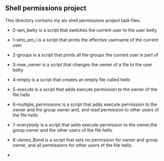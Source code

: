 ## Shell permissions project
This directory contains my alx shell permissions project task files.

- 0-iam_betty is a script that switches the current user to the user betty

- 1-who_am_i is a script that prints the effective username of the current user

- 2-groups is a script that prints all the groups the current user is part of

- 3-new_owner is a script that changes the owner of a file <hello> to the user betty

- 4-empty is a script that creates an empty file called hello

- 5-execute is a script that adds execute permission to the owner of the file hello

- 6-multiple_permissions is a script that adds execute permission to the owner and the group owner and, and read permission to other users of the file hello

- 7-everybody is a script that adds execute permission to the owner,the group owner and the other users of the file hello

- 8-James_Bond is a script that sets no permission for owner and group owner, and all permissions for other users of the file hello.

- 
